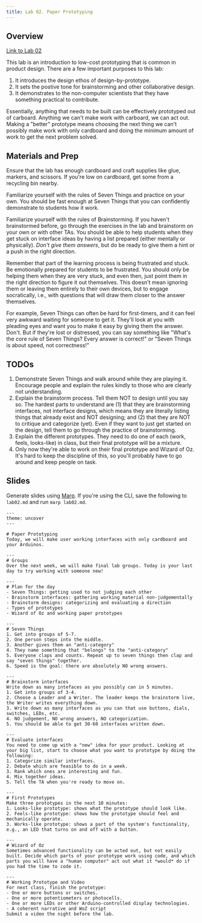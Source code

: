 ```yaml
---
title: Lab 02. Paper Prototyping
---
```


## Overview
[Link to Lab 02](/labs/lab02)

This lab is an introduction to low-cost prototyping that is common in product design. There are a few important purposes to this lab:

1. It introduces the design ethos of design-by-prototype.
2. It sets the postive tone for brainstorming and other collaborative design.
3. It demonstrates to the non-computer scientists that they have something practical to contribute.

Essentially, anything that needs to be built can be effectively prototyped out of carboard. Anything we can't make work with carboard, we can act out. Making a "better" prototype means choosing the next thing we can't possibly make work with only cardboard and doing the minimum amount of work to get the next problem solved.

## Materials and Prep
Ensure that the lab has enough cardboard and craft supplies like glue, markers, and scissors. If you're low on cardboard, get some from a recycling bin nearby.

Familiarize yourself with the rules of Seven Things and practice on your own. You should be fast enough at Seven Things that you can confidently demonstrate to students how it work.

Familiarize yourself with the rules of Brainstorming. If you haven't brainstormed before, go through the exercises in the lab and brainstorm on your own or with other TAs. You should be able to help students when they get stuck on interface ideas by having a list prepared (either mentally or physically). *Don't give them answers*, but do be ready to give them a hint or a push in the right direction.

Remember that part of the learning process is being frustrated and stuck. Be emotionally prepared for students to be frustrated. You should only be helping them when they are very stuck, and even then, just point them in the right direction to figure it out themselves. This doesn't mean ignoring them or leaving them entirely to their own devices, but to engage socratically, i.e., with questions that will draw them closer to the answer themselves. 

For example, Seven Things can often be hard for first-timers, and it can feel very awkward waiting for someone to get it. They'll look at you with pleading eyes and want you to make it easy by giving them the answer. Don't. But if they're lost or distressed, you can say something like "What's the core rule of Seven Things? Every answer is correct!" or "Seven Things is about speed, not correctness!"

## TODOs

1. Demonstrate Seven Things and walk around while they are playing it. Encourage people and explain the rules kindly to those who are clearly not understanding.
2. Explain the brainstorm process. Tell them NOT to design until you say so. The hardest parts to understand are (1) that they are brainstorming interfaces, not interface designs, which means they are literally listing things that already exist and NOT designing; and (2) that they are NOT to critique and categorize (yet). Even if they want to just get started on the design, tell them to go through the practice of brainstorming.
3. Explain the different prototypes. They need to do one of each (work, feels, looks-like) in class, but their final prototype will be a mixture. 
4. Only now they're able to work on their final prototype and Wizard of Oz. It's hard to keep the discipline of this, so you'll probably have to go around and keep people on task.


## Slides

Generate slides using [Marp](https://github.com/marp-team/marp-cli). If you're using the CLI, save the following to `lab02.md` and run `marp lab02.md`.


```mdx
---
theme: uncover
---

# Paper Prototyping
Today, we will make user working interfaces with only cardboard and your Arduinos. 

---
# Groups
Over the next week, we will make final lab groups. Today is your last day to try working with someone new!

---
# Plan for the day
- Seven Things: getting used to not judging each other
- Brainstorm interfaces: gathering working material non-judgementally
- Brainstorm designs: categorizing and evaluating a direction
- Types of prototypes
- Wizard of Oz and working paper prototypes

---
# Seven Things
1. Get into groups of 5-7.
2. One person steps into the middle.
3. Another gives them an "anti-category"
4. They name something that "belongs" to the "anti-category"
5. Everyone claps and counts. Repeat up to seven things then clap and say "seven things" together.
6. Speed is the goal: there are absolutely NO wrong answers.

---
# Brainstorm interfaces
Write down as many intefaces as you possibly can in 5 minutes.
1. Get into groups of 3-4.
2. Choose a Leader and a Writer. The leader keeps the brainstorm live, the Writer writes everything down.
3. Write down as many interfaces as you can that use buttons, dials, switches, LEDs, etc. 
4. NO judgement, NO wrong answers, NO categorization.
5. You should be able to get 30-60 interfaces written down.

---
# Evaluate interfaces
You need to come up with a "new" idea for your product. Looking at your big list, start to choose what you want to prototype by doing the following:
1. Categorize similar interfaces.
2. Debate which are feasible to do in a week.
3. Rank which ones are interesting and fun.
4. Mix together ideas.
5. Tell the TA when you're ready to move on.

---
# First Prototypes
Make three prototypes in the next 10 minutes:
1. Looks-like prototype: shows what the prototype should look like.
2. Feels-like prototype: shows how the prototype should feel and mechanically operate.
3. Works-like prototype: shows a part of the system's functionality, e.g., an LED that turns on and off with a button.

---
# Wizard of Oz
Sometimes advanced functionality can be acted out, but not easily built. Decide which parts of your prototype work using code, and which parts you will have a "human computer" act out what it *would* do if you had the time to code it. 

---
# Working Prototype and Video
For next class, finish the prototype:
- One or more buttons or switches.
- One or more potentiometers or photocells.
- One or more LEDs or other Arduino-controlled display technologies.
- A coherent narrative and WoZ script
Submit a video the night before the lab.

```
